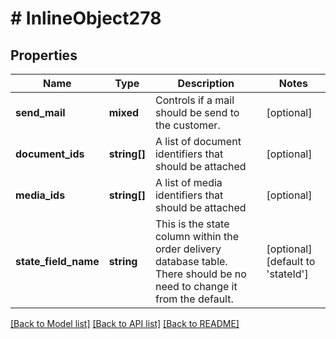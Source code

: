 # # InlineObject278

## Properties

Name | Type | Description | Notes
------------ | ------------- | ------------- | -------------
**send_mail** | **mixed** | Controls if a mail should be send to the customer. | [optional]
**document_ids** | **string[]** | A list of document identifiers that should be attached | [optional]
**media_ids** | **string[]** | A list of media identifiers that should be attached | [optional]
**state_field_name** | **string** | This is the state column within the order delivery database table. There should be no need to change it from the default. | [optional] [default to 'stateId']

[[Back to Model list]](../../README.md#models) [[Back to API list]](../../README.md#endpoints) [[Back to README]](../../README.md)
